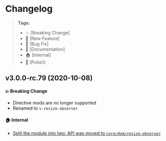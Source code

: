 Changelog
=========

> **Tags:**
> - :boom:       [Breaking Change]
> - :rocket:     [New Feature]
> - :bug:        [Bug Fix]
> - :memo:       [Documentation]
> - :house:      [Internal]
> - :nail_care:  [Polish]

## v3.0.0-rc.79 (2020-10-08)

#### :boom: Breaking Change

* Directive mods are no longer supported
* Renamed to `v-resize-observer`

#### :house: Internal

* [Split the module into two: API was moved to `core/dom/resize-observer`](https://github.com/V4Fire/Client/issues/311)
